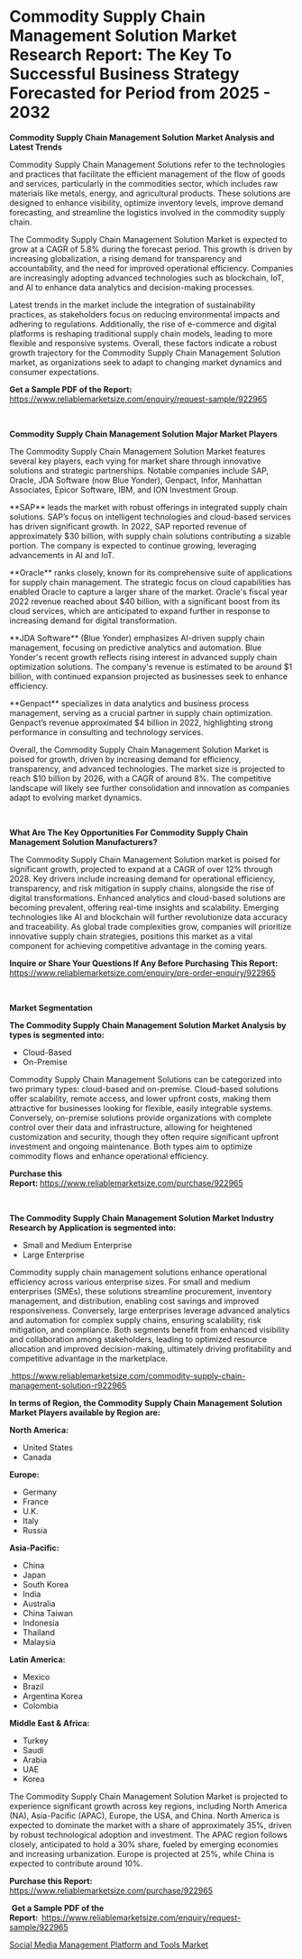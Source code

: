 <p><h1>Commodity Supply Chain Management Solution Market Research Report: The Key To Successful Business Strategy Forecasted for Period from 2025 - 2032</h1></p><p><strong>Commodity Supply Chain Management Solution Market Analysis and Latest Trends</strong></p>
<p><p>Commodity Supply Chain Management Solutions refer to the technologies and practices that facilitate the efficient management of the flow of goods and services, particularly in the commodities sector, which includes raw materials like metals, energy, and agricultural products. These solutions are designed to enhance visibility, optimize inventory levels, improve demand forecasting, and streamline the logistics involved in the commodity supply chain.</p><p>The Commodity Supply Chain Management Solution Market is expected to grow at a CAGR of 5.8% during the forecast period. This growth is driven by increasing globalization, a rising demand for transparency and accountability, and the need for improved operational efficiency. Companies are increasingly adopting advanced technologies such as blockchain, IoT, and AI to enhance data analytics and decision-making processes. </p><p>Latest trends in the market include the integration of sustainability practices, as stakeholders focus on reducing environmental impacts and adhering to regulations. Additionally, the rise of e-commerce and digital platforms is reshaping traditional supply chain models, leading to more flexible and responsive systems. Overall, these factors indicate a robust growth trajectory for the Commodity Supply Chain Management Solution market, as organizations seek to adapt to changing market dynamics and consumer expectations.</p></p>
<p><strong>Get a Sample PDF of the Report:&nbsp;</strong> <a href="https://www.reliablemarketsize.com/enquiry/request-sample/922965?utm_campaign=3073&utm_medium=2&utm_source=Github&utm_content=ia&utm_term=07032025&utm_id=commodity-supply-chain-management-solution">https://www.reliablemarketsize.com/enquiry/request-sample/922965</a></p>
<p>&nbsp;</p>
<p><strong>Commodity Supply Chain Management Solution Major Market Players</strong></p>
<p><p>The Commodity Supply Chain Management Solution Market features several key players, each vying for market share through innovative solutions and strategic partnerships. Notable companies include SAP, Oracle, JDA Software (now Blue Yonder), Genpact, Infor, Manhattan Associates, Epicor Software, IBM, and ION Investment Group.</p><p>**SAP** leads the market with robust offerings in integrated supply chain solutions. SAP’s focus on intelligent technologies and cloud-based services has driven significant growth. In 2022, SAP reported revenue of approximately $30 billion, with supply chain solutions contributing a sizable portion. The company is expected to continue growing, leveraging advancements in AI and IoT.</p><p>**Oracle** ranks closely, known for its comprehensive suite of applications for supply chain management. The strategic focus on cloud capabilities has enabled Oracle to capture a larger share of the market. Oracle's fiscal year 2022 revenue reached about $40 billion, with a significant boost from its cloud services, which are anticipated to expand further in response to increasing demand for digital transformation.</p><p>**JDA Software** (Blue Yonder) emphasizes AI-driven supply chain management, focusing on predictive analytics and automation. Blue Yonder's recent growth reflects rising interest in advanced supply chain optimization solutions. The company's revenue is estimated to be around $1 billion, with continued expansion projected as businesses seek to enhance efficiency.</p><p>**Genpact** specializes in data analytics and business process management, serving as a crucial partner in supply chain optimization. Genpact’s revenue approximated $4 billion in 2022, highlighting strong performance in consulting and technology services.</p><p>Overall, the Commodity Supply Chain Management Solution Market is poised for growth, driven by increasing demand for efficiency, transparency, and advanced technologies. The market size is projected to reach $10 billion by 2026, with a CAGR of around 8%. The competitive landscape will likely see further consolidation and innovation as companies adapt to evolving market dynamics.</p></p>
<p>&nbsp;</p>
<p><strong>What Are The Key Opportunities For Commodity Supply Chain Management Solution Manufacturers?</strong></p>
<p><p>The Commodity Supply Chain Management Solution market is poised for significant growth, projected to expand at a CAGR of over 12% through 2028. Key drivers include increasing demand for operational efficiency, transparency, and risk mitigation in supply chains, alongside the rise of digital transformations. Enhanced analytics and cloud-based solutions are becoming prevalent, offering real-time insights and scalability. Emerging technologies like AI and blockchain will further revolutionize data accuracy and traceability. As global trade complexities grow, companies will prioritize innovative supply chain strategies, positions this market as a vital component for achieving competitive advantage in the coming years.</p></p>
<p><strong>Inquire or Share Your Questions If Any Before Purchasing This Report:</strong> <a href="https://www.reliablemarketsize.com/enquiry/pre-order-enquiry/922965?utm_campaign=3073&utm_medium=2&utm_source=Github&utm_content=ia&utm_term=07032025&utm_id=commodity-supply-chain-management-solution">https://www.reliablemarketsize.com/enquiry/pre-order-enquiry/922965</a></p>
<p>&nbsp;</p>
<p><strong>Market Segmentation</strong></p>
<p><strong>The Commodity Supply Chain Management Solution Market Analysis by types is segmented into:</strong></p>
<p><ul><li>Cloud-Based</li><li>On-Premise</li></ul></p>
<p><p>Commodity Supply Chain Management Solutions can be categorized into two primary types: cloud-based and on-premise. Cloud-based solutions offer scalability, remote access, and lower upfront costs, making them attractive for businesses looking for flexible, easily integrable systems. Conversely, on-premise solutions provide organizations with complete control over their data and infrastructure, allowing for heightened customization and security, though they often require significant upfront investment and ongoing maintenance. Both types aim to optimize commodity flows and enhance operational efficiency.</p></p>
<p><strong>Purchase this Report:&nbsp;</strong><a href="https://www.reliablemarketsize.com/purchase/922965?utm_campaign=3073&utm_medium=2&utm_source=Github&utm_content=ia&utm_term=07032025&utm_id=commodity-supply-chain-management-solution">https://www.reliablemarketsize.com/purchase/922965</a></p>
<p>&nbsp;</p>
<p><strong>The Commodity Supply Chain Management Solution Market Industry Research by Application is segmented into:</strong></p>
<p><ul><li>Small and Medium Enterprise</li><li>Large Enterprise</li></ul></p>
<p><p>Commodity supply chain management solutions enhance operational efficiency across various enterprise sizes. For small and medium enterprises (SMEs), these solutions streamline procurement, inventory management, and distribution, enabling cost savings and improved responsiveness. Conversely, large enterprises leverage advanced analytics and automation for complex supply chains, ensuring scalability, risk mitigation, and compliance. Both segments benefit from enhanced visibility and collaboration among stakeholders, leading to optimized resource allocation and improved decision-making, ultimately driving profitability and competitive advantage in the marketplace.</p></p>
<p><a href="https://www.reliablemarketsize.com/commodity-supply-chain-management-solution-r922965?utm_campaign=3073&utm_medium=2&utm_source=Github&utm_content=ia&utm_term=07032025&utm_id=commodity-supply-chain-management-solution">&nbsp;https://www.reliablemarketsize.com/commodity-supply-chain-management-solution-r922965</a></p>
<p><strong>In terms of Region, the Commodity Supply Chain Management Solution Market Players available by Region are:</strong></p>
<p>
    <p> <strong> North America: </strong>
        <ul>
            <li>United States</li>
            <li>Canada</li>
        </ul>
        </p> 
    <p> <strong> Europe: </strong>
        <ul>
            <li>Germany</li>
            <li>France</li>
            <li>U.K.</li>
            <li>Italy</li>
            <li>Russia</li>
        </ul>
        </p> 
    <p> <strong> Asia-Pacific: </strong>
        <ul>
            <li>China</li>
            <li>Japan</li>
            <li>South Korea</li>
            <li>India</li>
            <li>Australia</li>
            <li>China Taiwan</li>
            <li>Indonesia</li>
            <li>Thailand</li>
            <li>Malaysia</li>
        </ul>
        </p> 
    <p> <strong> Latin America: </strong>
        <ul>
            <li>Mexico</li>
            <li>Brazil</li>
            <li>Argentina Korea</li>
            <li>Colombia</li>
        </ul>
        </p> 
    <p> <strong> Middle East & Africa: </strong>
        <ul>
            <li>Turkey</li>
            <li>Saudi</li>
            <li>Arabia</li>
            <li>UAE</li>
            <li>Korea</li>
        </ul>
    </p>
    </p>
<p><p>The Commodity Supply Chain Management Solution Market is projected to experience significant growth across key regions, including North America (NA), Asia-Pacific (APAC), Europe, the USA, and China. North America is expected to dominate the market with a share of approximately 35%, driven by robust technological adoption and investment. The APAC region follows closely, anticipated to hold a 30% share, fueled by emerging economies and increasing urbanization. Europe is projected at 25%, while China is expected to contribute around 10%.</p></p>
<p><strong>Purchase this Report: </strong><a href="https://www.reliablemarketsize.com/purchase/922965?utm_campaign=3073&utm_medium=2&utm_source=Github&utm_content=ia&utm_term=07032025&utm_id=commodity-supply-chain-management-solution">https://www.reliablemarketsize.com/purchase/922965</a></p>
<p>&nbsp;<strong>Get a Sample PDF of the Report:&nbsp;&nbsp;</strong><a href="https://www.reliablemarketsize.com/enquiry/request-sample/922965?utm_campaign=3073&utm_medium=2&utm_source=Github&utm_content=ia&utm_term=07032025&utm_id=commodity-supply-chain-management-solution">https://www.reliablemarketsize.com/enquiry/request-sample/922965</a></p>
<p><strong></strong></p>
<p><p><a href="https://github.com/leehihkl/Market-Research-Report-List-1/blob/main/social-media-management-platform-and-tools-market.md?utm_campaign=3073&utm_medium=2&utm_source=Github&utm_content=ia&utm_term=07032025&utm_id=commodity-supply-chain-management-solution">Social Media Management Platform and Tools Market</a></p></p>